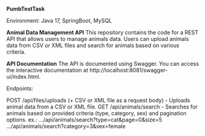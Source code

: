 **PumbTestTask**

Environment: Java 17, SpringBoot, MySQL

**Animal Data Management API**
This repository contains the code for a REST API that allows users to manage animals data. Users can upload animals data from CSV or XML files and search for animals based on various criteria.

**API Documentation**
The API is documented using Swagger. You can access the interactive documentation at http://localhost:8081/swagger-ui/index.html.

Endpoints:

POST /api/files/uploads (+ CSV or XML file as a request body) - Uploads animal data from a CSV or XML file.
GET /api/animals/search - Searches for animals based on provided criteria (type, category, sex) and pagination options.
  ex.: .../api/animals/search?type=cat&page=0&size=5
       .../api/animals/search?category=3&sex=female
